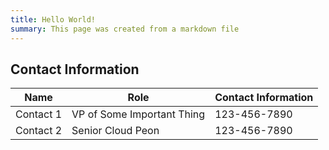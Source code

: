 ```yaml
---
title: Hello World!
summary: This page was created from a markdown file
---
```


## Contact Information

| Name               | Role                       | Contact Information |
|--------------------|----------------------------| ------------------- |
| Contact 1          | VP of Some Important Thing | 123-456-7890        |
| Contact 2          | Senior Cloud Peon          | 123-456-7890        |


